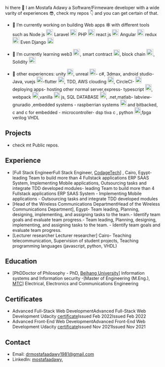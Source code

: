 hi there 👋 I am Mostafa Adawy a Software/Firmeware developer with a wide varity of experiences 😎, check my repos 👇 and you can get certain of that.
   
- 🔭 I’m currently working on building Web apps 🕸️ with different tools such as Node js <img style="width:22px; height:22px" src="https://user-images.githubusercontent.com/43582900/216795524-aa2c5148-8ff6-42e7-a4db-e20f61434726.svg" alt="NJS"> Laravel <img style="width:22px; height:22px" src="https://user-images.githubusercontent.com/43582900/216795519-b4289b42-1f41-44dc-8cd7-cc0fb9f9327b.svg" alt="LARAVEL">  PHP <img style="width:22px; height:22px" src="https://user-images.githubusercontent.com/43582900/216795516-1bff28c1-68aa-479e-94b9-1bb838248d52.svg" alt="LARAVEL"> react js <img style="width:22px; height:22px" src="https://user-images.githubusercontent.com/43582900/216795541-ea7e6cb9-907b-4ecb-98c7-b52ac20b2452.svg" alt="react"> Angular <img style="width:22px; height:22px" src="https://user-images.githubusercontent.com/43582900/216795491-d73ca5bc-f66a-475f-9e4d-09469c29adb9.svg" alt="Angular"> redux <img style="width:22px; height:22px" src="https://user-images.githubusercontent.com/43582900/216795529-0db2a0d0-fe5c-4867-a41e-c386c50542fa.svg" alt="redux"> Even Django <img style="width:20px; height:20px" src="https://user-images.githubusercontent.com/43582900/216795071-c911d42f-d158-408b-ad43-a2f8cc678a77.svg" alt="Django">

- 🌱 I’m currently learning web3 <img style="width:22px; height:22px" src="https://user-images.githubusercontent.com/43582900/216794850-08b1a892-4c19-4732-82ca-451ace94be3f.png" alt="web3">, smart contract <img style="width:20px; height:20px" src="https://user-images.githubusercontent.com/43582900/216794879-edb43f07-7096-4958-9a0e-287db648ac19.png" alt="smart">, block chain <img style="width:22px; height:22px" src="https://user-images.githubusercontent.com/43582900/216795499-7939b5aa-b8c7-4f2d-aad9-6e8d642d82e2.svg" alt="blockchain">, Solidity <img style="width:22px; height:22px" src="https://user-images.githubusercontent.com/43582900/216795531-1f0fc5a6-eb92-440f-8819-1f4180d2351c.svg" alt="Solidity">

- 💬 other experiences: unity <img style="width:20px; height:22px" src="https://user-images.githubusercontent.com/43582900/216796495-1c40998c-05ea-4a6e-9253-0e5e25bf35ce.svg" alt="unity">, unreal <img style="width:20px; height:22px" src="https://user-images.githubusercontent.com/43582900/216796496-83be71bd-ac27-4cb5-8912-133565f4ae5e.svg" alt="unreal">- c#, 3dmax, android studio-Java, vuejs <img style="width:20px; height:22px" src="https://user-images.githubusercontent.com/43582900/216796305-db0700c5-b523-4214-aa6d-d4f52beb8f94.svg" alt="vuejs">-flutter <img style="width:20px; height:22px" src="https://user-images.githubusercontent.com/43582900/216796392-1d37ba1f-3a88-4465-a387-607c41a6487e.svg" alt="flutter">, TDD, AWS clouding <img style="width:20px; height:22px" src="https://user-images.githubusercontent.com/43582900/216796516-9b68778b-e7f5-4e46-8810-604336805af1.svg" alt="AWS">, CircleCI- <img style="width:20px; height:22px" src="https://user-images.githubusercontent.com/43582900/216796512-9bffdf0c-9610-41c6-a158-2d96f7c61cf5.svg" alt="CircleCI"> deploying apps- hosting other normal server,express- typescript <img style="width:20px; height:22px" src="https://user-images.githubusercontent.com/43582900/216796492-4c842079-e9aa-4478-b0c5-61e7fd5e8c23.svg" alt="typescript">,
webpack <img style="width:20px; height:22px" src="https://user-images.githubusercontent.com/43582900/216796500-a9a171f3-7894-4466-9f83-7d384395c959.svg" alt="webpack">,vanilla <img style="width:20px; height:22px" src="https://user-images.githubusercontent.com/43582900/216796499-b81edbe6-b798-462a-bbce-46eff62550e6.svg" alt="vanilla"> js, SQL DATABASE <img style="width:20px; height:22px" src="https://user-images.githubusercontent.com/43582900/216796480-b14a7dd0-613b-42a9-87c6-7251111c2d13.svg" alt="SQL">, .net,matlab- labview- gnuradio ,embedded systems - raspberrian systems <img style="width:20px; height:22px" src="https://user-images.githubusercontent.com/43582900/216796487-6d4e5c95-ddf9-4ed3-8dc9-83ad663099c5.svg" alt="raspberrian"> and bitbacked,  c and c for embedded - microcontroller- dsp tiva c , python <img style="width:20px; height:22px" src="https://user-images.githubusercontent.com/43582900/216796485-87c4b1d9-b4b9-4a28-9273-63af4e29e3e0.svg" alt="python">,fpga verilog VHDL

## Projects
- check mt Public repos.

## Experience
- [Full Stack EngineerFull Stack Engineer, [CodageTech]()] , Cairo, Egypt- leading Team to build more than 4 Fullstack applications ERP SAAS System, Implementing Mobile applications, Outsourcing tasks and integrate TDD developed modules- leading Team to build more than 4 Fullstack applications ERP SAAS System - Implementing Mobile applications - Outsourcing tasks and integrate TDD developed modules
- [Head of the Wireless Communications DepartmentHead of the Wireless Communications Department], Egypt- Team leading, Planning, designing, implementing, and assigning tasks to the team.- Identify team goals and evaluate team progress.- Team leading, Planning, designing, implementing, and assigning tasks to the team. - Identify team goals and evaluate team progress.
- [Lecturer researcher Lecturer researcher] Cairo- Teaching telecommunication, Supervision of student projects, Teaching programming languages (javascript, python, VHDL)

## Education
- [PhDDoctor of Philosophy - PhD, [Beihang University](https://ev.buaa.edu.cn/)] Information systems and Information security
-[Master of Engineering (M.Eng.), [MTC](http://www.mtc.edu.eg/mtcwebsite/)]  Electrical, Electronics and Communications Engineering
## Certificates
- Advanced Full-Stack Web DevelopmentAdvanced Full-Stack Web Development Udacity [certificate](https://graduation.udacity.com/confirm/DDJGGGCR)Issued Feb 2022Issued Feb 2022
- Advanced Front-End Web DevelopmentAdvanced Front-End Web Development Udacity [certificate](https://graduation.udacity.com/confirm/7ZVLCHCC)Issued Nov 2021Issued Nov 2021
## Contact
- Email: drmostafaadawy1981@gmail.com
- LinkedIn: [mostafaadawy](https://www.linkedin.com/in/mostafaamsadawy/),
